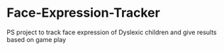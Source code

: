 # Face-Expression-Tracker
 PS project to track face expression of Dyslexic children and give results based on game play
